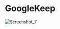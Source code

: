 # GoogleKeep
![Screenshot_7](https://user-images.githubusercontent.com/87481819/219934487-0000541d-be62-4d21-98c5-f99de5219c13.jpg)
